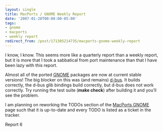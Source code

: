 ```yaml
---
layout: single
title: MacPorts / GNOME Weekly Report
date: '2007-01-28T00:00:00-05:00'
tags:
- gnome
- macports
- weekly report
redirect_from: /post/171305214735/macports-gnome-weekly-report
---
```

<p>I know, I know. This seems more like a quarterly report than a weekly report, but it is more that I took a sabbatical from port maintenance than that I have been lazy with this report.</p>

<p>Almost all of the ported <a href="http://www.gnome.org">GNOME</a> packages are now at current stable versions! The big blocker on this was (and remains) <a href="http://dbus.freedesktop.org">d-bus</a>. It builds correctly, the d-bus glib bindings build correctly, but d-bus does not work correctly. Try running the test suite (<strong>make check</strong>) after building it and you&rsquo;ll see the problem.</p>

<p>I am planning on reworking the TODOs section of the <a href="http://svn.macosforge.org/projects/macports/wiki/GNOME">MacPorts GNOME</a> page such that it is up-to-date and every TODO is listed as a ticket in the tracker.</p>

<p>Report 6</p>

